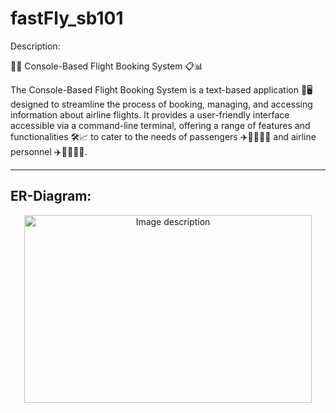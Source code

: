# fastFly_sb101
Description:

📅🛫 Console-Based Flight Booking System 📋📊

The Console-Based Flight Booking System is a text-based application 📝🖥️ designed to streamline the process of booking, managing, and accessing information about airline flights. It provides a user-friendly interface accessible via a command-line terminal, offering a range of features and functionalities 🛠️📈 to cater to the needs of passengers ✈️👨‍👩‍👧‍👦 and airline personnel ✈️👨‍✈️👩‍✈️.



----------------------------------------------------------------------------------------------------------------------------------------




ER-Diagram:
----------


<p align="center">
  <img width="460" height="300" src="https://github.com/Wasim901/fastFly_sb101/assets/119388217/c72c06cb-0c48-4d4f-a51a-06e034297bde" alt="Image description">
</p>


